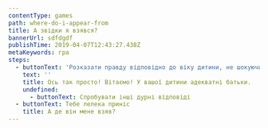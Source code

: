 ```yaml
---
contentType: games
path: where-do-i-appear-from
title: А звідки я взявся?
bannerUrl: sdfdgdf
publishTime: 2019-04-07T12:43:27.438Z
metaKeywords: гра
steps:
  - buttonText: 'Розказати правду відповідно до віку дитини, не шокуючи її подробицями'
    text: ''
    title: Ось так просто! Вітаємо! У вашої дитини адекватні батьки.
    undefined:
      - buttonText: Спробувати інші дурні відповіді
  - buttonText: Тебе лелека приніс
    title: А де він мене взяв?
---
```


